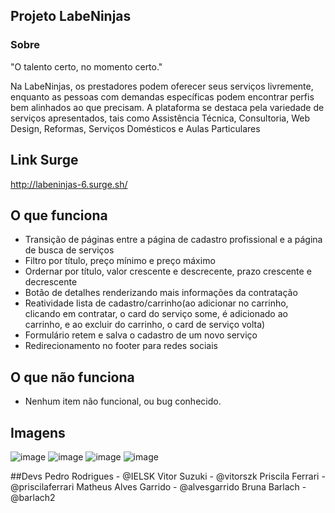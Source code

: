 ## Projeto LabeNinjas

### Sobre
"O talento certo, no momento certo."

Na LabeNinjas, os prestadores podem oferecer seus serviços livremente, enquanto as pessoas com demandas específicas podem encontrar perfis bem alinhados ao que precisam.
A plataforma se destaca pela variedade de serviços apresentados, tais como Assistência Técnica, Consultoria, Web Design, Reformas, Serviços Domésticos e Aulas Particulares

## Link Surge
http://labeninjas-6.surge.sh/

## O que funciona
- Transição de páginas entre a página de cadastro profissional e a página de busca de serviços
- Filtro por título, preço mínimo e preço máximo
- Ordernar por título, valor crescente e descrecente, prazo crescente e decrescente
- Botão de detalhes renderizando mais informações da contratação
- Reatividade lista de cadastro/carrinho(ao adicionar no carrinho, clicando em contratar, o card do serviço some, é adicionado ao carrinho, e ao excluir do carrinho, o card de serviço volta)
- Formulário retem e salva o cadastro de um novo serviço
- Redirecionamento no footer para redes sociais

## O que não funciona
- Nenhum item não funcional, ou bug conhecido.

## Imagens
![image](https://user-images.githubusercontent.com/48807462/120123055-21fc6e00-c183-11eb-9e28-9fc9ccb1529a.png)
![image](https://user-images.githubusercontent.com/48807462/120123147-9505e480-c183-11eb-9246-cee78e215abb.png)
![image](https://user-images.githubusercontent.com/48807462/120123067-2f195d00-c183-11eb-8801-23e5bf26964f.png)
![image](https://user-images.githubusercontent.com/48807462/120122795-7c94ca80-c181-11eb-9f8c-46ebd540732e.png)

##Devs
Pedro Rodrigues - @IELSK
Vitor Suzuki - @vitorszk
Priscila Ferrari - @priscilaferrari
Matheus Alves Garrido - @alvesgarrido
Bruna Barlach - @barlach2
